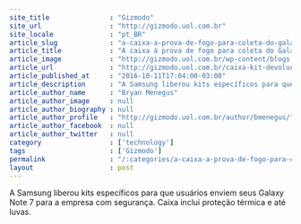 ```yaml
---
site_title               : "Gizmodo"
site_url                 : "http://gizmodo.uol.com.br"
site_locale              : "pt_BR"
article_slug             : "a-caixa-a-prova-de-fogo-para-coleta-do-galaxy-note-7-e-insana"
article_title            : "A caixa à prova de fogo para coleta do Galaxy Note 7 é insana"
article_image            : "http://gizmodo.uol.com.br/wp-content/blogs.dir/8/files/2016/10/Captura-de-Tela-2016-10-11-a--s-16.43.47-e1476215246746.png"
article_url              : "http://gizmodo.uol.com.br/caixa-kit-devolucao-galaxy-note-7/"
article_published_at     : "2016-10-11T17:04:00-03:00"
article_description      : "A Samsung liberou kits específicos para que usuários enviem seus Galaxy Note 7 para a empresa com segurança. Caixa inclui proteção térmica e até luvas."
article_author_name      : "Bryan Menegus"
article_author_image     : null
article_author_biography : null
article_author_profile   : "http://gizmodo.uol.com.br/author/bmenegus/"
article_author_facebook  : null
article_author_twitter   : null
category                 : ['technology']
tags                     : ['Gizmodo']
permalink                : "/:categories/a-caixa-a-prova-de-fogo-para-coleta-do-galaxy-note-7-e-insana/"
layout                   : post
---
```


A Samsung liberou kits específicos para que usuários enviem seus Galaxy Note 7 para a empresa com segurança. Caixa inclui proteção térmica e até luvas.
